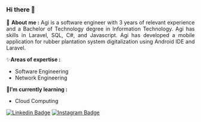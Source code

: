### Hi there 👋

<p align="justify"> 
  👤 <strong>About me :</strong>
    Agi is a software engineer with 3 years of relevant experience and a Bachelor of Technology degree in Information Technology. Agi has skills in Laravel, SQL, C#, and Javascript. Agi has developed a mobile application for rubber plantation system digitalization using Android IDE and Laravel.
   
  ✨<strong>Areas of expertise :</strong>
   <ul>
      <li>Software Engineering</li>
      <li>Network Engineering</li>
   </ul>
   
  🌱<strong>I’m currently learning :</strong>
   <ul>
      <li>Cloud Computing</li> 
   </ul> 
</p>

<!--
**agisx/agisx** is a ✨ _special_ ✨ repository because its `README.md` (this file) appears on your GitHub profile.

Here are some ideas to get you started:

- 🔭 I’m currently working on ...
- 🌱 I’m currently learning ...
- 👯 I’m looking to collaborate on ...
- 🤔 I’m looking for help with ...
- 💬 Ask me about ...
- 📫 How to reach me: ...
- 😄 Pronouns: ...
- ⚡ Fun fact: ...
-->

[![Linkedin Badge](https://img.shields.io/badge/LinkedIn-0077B5?style=for-the-badge&logo=linkedin&logoColor=white)](https://www.linkedin.com/in/agi-lobita-japtara-martadinata-3791a0207/)
[![Instagram Badge](https://img.shields.io/badge/Instagram-E4405F?style=for-the-badge&logo=instagram&logoColor=white)](https://www.instagram.com/agi.dinata/)
